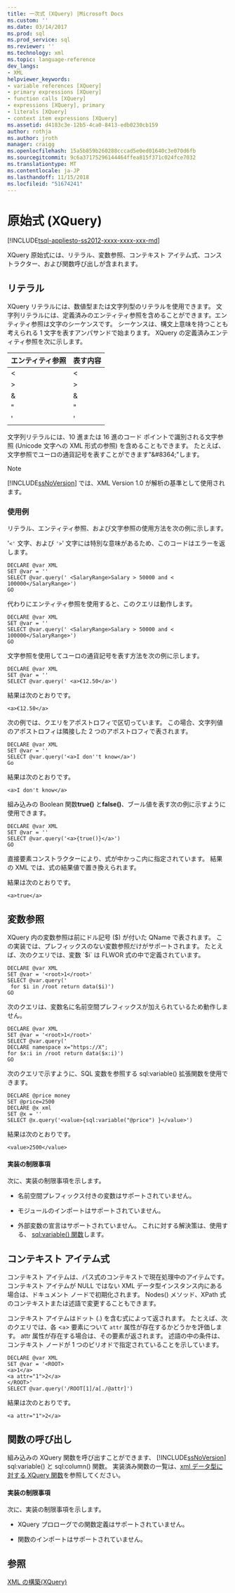 ```yaml
---
title: 一次式 (XQuery) |Microsoft Docs
ms.custom: ''
ms.date: 03/14/2017
ms.prod: sql
ms.prod_service: sql
ms.reviewer: ''
ms.technology: xml
ms.topic: language-reference
dev_langs:
- XML
helpviewer_keywords:
- variable references [XQuery]
- primary expressions [XQuery]
- function calls [XQuery]
- expressions [XQuery], primary
- literals [XQuery]
- context item expressions [XQuery]
ms.assetid: d4183c3e-12b5-4ca0-8413-edb0230cb159
author: rothja
ms.author: jroth
manager: craigg
ms.openlocfilehash: 15a5b859b260288cccad5e0ed01640c3e070d6fb
ms.sourcegitcommit: 9c6a37175296144464ffea815f371c024fce7032
ms.translationtype: MT
ms.contentlocale: ja-JP
ms.lasthandoff: 11/15/2018
ms.locfileid: "51674241"
---
```

# <a name="primary-expressions-xquery"></a>原始式 (XQuery)
[!INCLUDE[tsql-appliesto-ss2012-xxxx-xxxx-xxx-md](../includes/tsql-appliesto-ss2012-xxxx-xxxx-xxx-md.md)]

  XQuery 原始式には、リテラル、変数参照、コンテキスト アイテム式、コンス トラクター、および関数呼び出しが含まれます。  
  
## <a name="literals"></a>リテラル  
 XQuery リテラルには、数値型または文字列型のリテラルを使用できます。 文字列リテラルには、定義済みのエンティティ参照を含めることができます。エンティティ参照は文字のシーケンスです。 シーケンスは、構文上意味を持つことも考えられる 1 文字を表すアンパサンドで始まります。 XQuery の定義済みエンティティ参照を次に示します。  
  
|エンティティ参照|表す内容|  
|----------------------|----------------|  
|&lt;|\<|  
|&gt;|>|  
|&amp;|&|  
|&quot;|"|  
|&apos;|'|  
  
 文字列リテラルには、10 進または 16 進のコード ポイントで識別される文字参照 (Unicode 文字への XML 形式の参照) を含めることもできます。 たとえば、文字参照でユーロの通貨記号を表すことができます"&\#8364;"します。  
  
> [!NOTE]  
>  [!INCLUDE[ssNoVersion](../includes/ssnoversion-md.md)] では、XML Version 1.0 が解析の基準として使用されます。  
  
### <a name="examples"></a>使用例  
 リテラル、エンティティ参照、および文字参照の使用方法を次の例に示します。  
  
 '`<'` 文字、および `'>`' 文字には特別な意味があるため、このコードはエラーを返します。  
  
```  
DECLARE @var XML  
SET @var = ''  
SELECT @var.query(' <SalaryRange>Salary > 50000 and < 100000</SalaryRange>')  
GO  
```  
  
 代わりにエンティティ参照を使用すると、このクエリは動作します。  
  
```  
DECLARE @var XML  
SET @var = ''  
SELECT @var.query(' <SalaryRange>Salary > 50000 and < 100000</SalaryRange>')  
GO  
```  
  
 文字参照を使用してユーロの通貨記号を表す方法を次の例に示します。  
  
```  
DECLARE @var XML  
SET @var = ''  
SELECT @var.query(' <a>€12.50</a>')  
```  
  
 結果は次のとおりです。  
  
 `<a>€12.50</a>`  
  
 次の例では、クエリをアポストロフィで区切っています。 この場合、文字列値のアポストロフィは隣接した 2 つのアポストロフィで表されます。  
  
```  
DECLARE @var XML  
SET @var = ''  
SELECT @var.query('<a>I don''t know</a>')  
Go  
```  
  
 結果は次のとおりです。  
  
 `<a>I don't know</a>`  
  
 組み込みの Boolean 関数**true()** と**false()**、ブール値を表す次の例に示すように使用できます。  
  
```  
DECLARE @var XML  
SET @var = ''  
SELECT @var.query('<a>{true()}</a>')  
GO  
```  
  
 直接要素コンストラクターにより、式が中かっこ内に指定されています。 結果の XML では、式の結果値で置き換えられます。  
  
 結果は次のとおりです。  
  
 `<a>true</a>`  
  
## <a name="variable-references"></a>変数参照  
 XQuery 内の変数参照は前にドル記号 ($) が付いた QName で表されます。 この実装では、プレフィックスのない変数参照だけがサポートされます。 たとえば、次のクエリでは、変数 `$i` は FLWOR 式の中で定義されています。  
  
```  
DECLARE @var XML  
SET @var = '<root>1</root>'  
SELECT @var.query('  
 for $i in /root return data($i)')  
GO  
```  
  
 次のクエリは、変数名に名前空間プレフィックスが加えられているため動作しません。  
  
```  
DECLARE @var XML  
SET @var = '<root>1</root>'  
SELECT @var.query('  
DECLARE namespace x="https://X";  
for $x:i in /root return data($x:i)')  
GO  
```  
  
 次のクエリで示すように、SQL 変数を参照する sql:variable() 拡張関数を使用できます。  
  
```  
DECLARE @price money  
SET @price=2500  
DECLARE @x xml  
SET @x = ''  
SELECT @x.query('<value>{sql:variable("@price") }</value>')  
```  
  
 結果は次のとおりです。  
  
 `<value>2500</value>`  
  
#### <a name="implementation-limitations"></a>実装の制限事項  
 次に、実装の制限事項を示します。  
  
-   名前空間プレフィックス付きの変数はサポートされていません。  
  
-   モジュールのインポートはサポートされていません。  
  
-   外部変数の宣言はサポートされていません。 これに対する解決策は、使用する、 [sql:variable() 関数](../xquery/xquery-extension-functions-sql-variable.md)します。  
  
## <a name="context-item-expressions"></a>コンテキスト アイテム式  
 コンテキスト アイテムは、パス式のコンテキストで現在処理中のアイテムです。 コンテキスト アイテムが NULL ではない XML データ型インスタンス内にある場合は、ドキュメント ノードで初期化されます。 Nodes() メソッド、XPath 式のコンテキストまたは述語で変更することもできます。  
  
 コンテキスト アイテムはドット (.) を含む式によって返されます。 たとえば、次のクエリでは、各 <`a`> 要素について `attr` 属性が存在するかどうかを評価します。 attr 属性が存在する場合は、その要素が返されます。 述語の中の条件は、コンテキスト ノードが 1 つのピリオドで指定されていることを示しています。  
  
```  
DECLARE @var XML  
SET @var = '<ROOT>  
<a>1</a>  
<a attr="1">2</a>  
</ROOT>'  
SELECT @var.query('/ROOT[1]/a[./@attr]')  
```  
  
 結果は次のとおりです。  
  
 `<a attr="1">2</a>`  
  
## <a name="function-calls"></a>関数の呼び出し  
 組み込みの XQuery 関数を呼び出すことができます、 [!INCLUDE[ssNoVersion](../includes/ssnoversion-md.md)] sql:variable() と sql:column() 関数。 実装済み関数の一覧は、[xml データ型に対する XQuery 関数](../xquery/xquery-functions-against-the-xml-data-type.md)を参照してください。  
  
#### <a name="implementation-limitations"></a>実装の制限事項  
 次に、実装の制限事項を示します。  
  
-   XQuery プロローグでの関数定義はサポートされていません。  
  
-   関数のインポートはサポートされていません。  
  
## <a name="see-also"></a>参照  
 [XML の構築&#40;XQuery&#41;](../xquery/xml-construction-xquery.md)  
  
  

